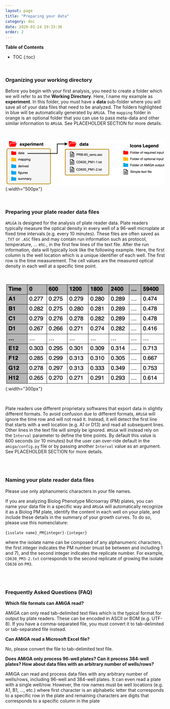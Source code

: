 ```yaml
---
layout: page
title: "Preparing your data"
category: doc
date: 2020-03-24 19:33:36
order: 2
---
```


**Table of Contents**

* TOC
{:toc}
<br />

### Organizing your working directory

Before you begin with your first analysis, you need to create a folder which we will refer to as the __Working Directory__. Here, I name my example as __experiment__. In this folder, you must have a __data__ sub-folder where you will save all of your data files that need to be analyzed. The folders highlighted in blue will be automatically generated by `AMiGA`. The `mapping` folder in orange is an optional folder that you can use to pass meta-data and other similar information to `AMiGA`. See PLACEHOLDER SECTION for more details.

<br />

![amiga directory tree example](../assets/img/amiga_directory_tree_simple.png){:width="500px"}
<!--- ![amiga directory tree example](../assets/img/amiga_directory_tree_simple.png){:class="img-responsive"} --->

<br />

### Preparing your plate reader data files

`AMiGA` is designed for the analysis of plate reader data. Plate readers typically measure the optical density in every well of a 96-well microplate at fixed time intervals (e.g. every 10 minutes). These files are often saved as `.TXT` or `.ASC` files and may contain run information such as protocol, temperature, ... etc., in the first few lines of the text file. After the run information, data will typically look like the following example. Here, the first column is the well location which is a unique identifier of each well. The  first row is the time measurement. The cell values are the measured optical density in each well at a specific time point.

<br />

![example data file](../assets/img/example_data_file.png){:width="300px"}
<!--- ![amiga directory tree example](../assets/img/amiga_directory_tree_simple.png){:class="img-responsive"} --->

<br />

Plate readers use different proprietary softwares that export data in slightly different formats. To avoid confusion due to different formats, `AMiGA` will ignore the time row and will not read it. Instead, it will detect the first line that starts with a well location (e.g. A1 or D13) and read all subsequent lines. Other lines in the text file will simply be ignored. `AMiGA` will instead rely on the `Interval` parameter to define the time points. By default this value is 600 seconds (or 10 minutes) but the user can over-ride default in the `amiga/config.py` file or by passing another `Interval` value as an argument. See PLACEHOLDER SECTION for more details.

<br /><br />

### Naming your plate reader data files

Please use only alphanumeric characters in your file names.

If you are analyzing Biolog Phenotype Microarray (PM) plates, you can name your data file in a specific way and ```AMiGA``` will automatically recognize it as a Biolog PM plate, identify the content in each well on your plate, and include these details in the summary of your growth curves. To do so, please use this nomenclature:

`{isolate name}_PM{integer}-{integer}`

where the isolate name can be composed of any alphanumeric characters, the first integer indicates the PM number (must be between and including 1 and 7), and the second integer indicates the replicate number. For example, `CD630_PM3-2.txt` corresponds to the second replicate of growing the isolate `CD630` on `PM3`.

<br /><br />

### Frequently Asked Questions (FAQ)

__Which file formats can AMiGA read?__

AMiGA can only read tab-delimited text files which is the typical format for output by plate readers. These can be encoded in ASCII or BOM (e.g. UTF-8). If you have a comma-separated file, you must convert it to tab-delimited or tab-separated file instead.

__Can AMiGA read a Microsoft Excel file?__

No, please convert the file to tab-delimited text file.

__Does AMiGA only process 96-well plates? Can it process 384-well plates? How about data files with an arbitrary number of wells/rows?__

AMiGA can read and process data files with any arbitrary number of wells/rows, including 96-well and 384-well plates. It can even read a plate with a single well/row. However, the row names must be well locations (e.g. A1, B1, ..., etc.) where first character is an alphabetic letter that corresponds to a specific row in the plate and remaining characters are digits that corresponds to a specific column in the plate
